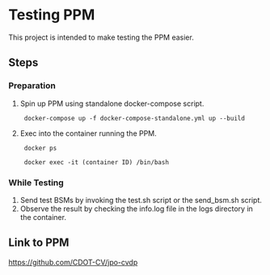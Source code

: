 # Testing PPM
This project is intended to make testing the PPM easier.

## Steps
### Preparation
1. Spin up PPM using standalone docker-compose script.

        docker-compose up -f docker-compose-standalone.yml up --build

1. Exec into the container running the PPM.

        docker ps

        docker exec -it (container ID) /bin/bash

### While Testing
1. Send test BSMs by invoking the test.sh script or the send_bsm.sh script.
1. Observe the result by checking the info.log file in the logs directory in the container.

## Link to PPM
https://github.com/CDOT-CV/jpo-cvdp
